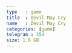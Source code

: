 ```yaml
---
type   : game
title  : Devil May Cry
name   : Devil May Cry
categories: [game]
telegram : 354
size: 1.8 GB
---
```



